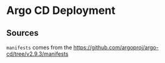 # Argo CD Deployment

## Sources

`manifests` comes from the <https://github.com/argoproj/argo-cd/tree/v2.9.3/manifests>
